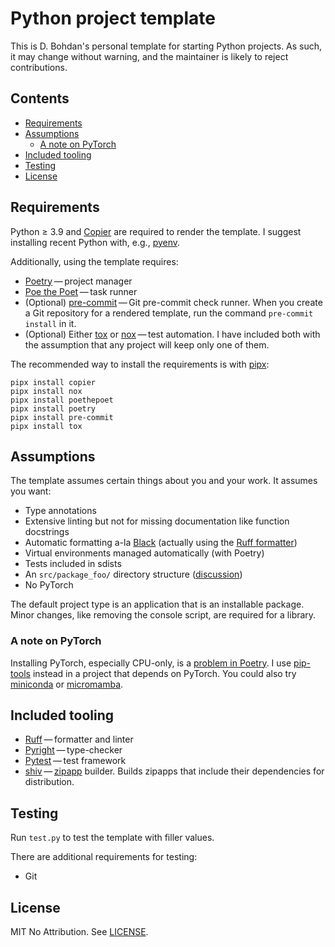 # Python project template

This is D. Bohdan's personal template for starting Python projects.
As such,
it may change without warning,
and the maintainer is likely to reject contributions.


## Contents

- [Requirements](#requirements)
- [Assumptions](#assumptionS)
    - [A note on PyTorch](#a-note-on-pytorch)
- [Included tooling](#included-tooling)
- [Testing](#testing)
- [License](#license)


## Requirements

Python &ge; 3.9
and
[Copier](https://github.com/copier-org/copier)
are required to render the template.
I suggest installing recent Python with,
e.g.,
[pyenv](https://github.com/pyenv/pyenv).

Additionally,
using the template requires:

- [Poetry](https://python-poetry.org/)&thinsp;&mdash;&thinsp;project manager
- [Poe the Poet](https://poethepoet.natn.io/)&thinsp;&mdash;&thinsp;task runner
- (Optional) [pre-commit](https://pre-commit.com/)&thinsp;&mdash;&thinsp;Git pre-commit check runner.
  When you create a Git repository for a rendered template,
  run the command `pre-commit install` in it.
- (Optional)
  Either
  [tox](https://tox.wiki/)
  or
  [nox](https://nox.thea.codes/)&thinsp;&mdash;&thinsp;test automation.
  I have included both
  with the assumption that
  any project will keep only one of them.

The recommended way to install the requirements is with
[pipx](https://github.com/pypa/pipx):

```shell
pipx install copier
pipx install nox
pipx install poethepoet
pipx install poetry
pipx install pre-commit
pipx install tox
```


## Assumptions

The template assumes certain things about you and your work.
It assumes you want:

- Type annotations
- Extensive linting but not for missing documentation like function docstrings
- Automatic formatting a-la
[Black](https://black.readthedocs.io/)
  (actually using the
[Ruff formatter](https://docs.astral.sh/ruff/formatter/))
- Virtual environments managed automatically (with Poetry)
- Tests included in sdists
- An `src/package_foo/` directory structure
  ([discussion](https://github.com/pypa/packaging.python.org/issues/320))
- No PyTorch

The default project type is an application that is an installable package.
Minor changes,
like removing the console script,
are required for a library.

### A note on PyTorch

Installing PyTorch,
especially CPU-only,
is a
[problem in Poetry](https://github.com/python-poetry/poetry/issues/6409).
I use
[pip-tools](https://github.com/jazzband/pip-tools)
instead
in a project that depends on PyTorch.
You could also try
[miniconda](https://docs.conda.io/projects/miniconda/en/latest/)
or
[micromamba](https://mamba.readthedocs.io/en/latest/user_guide/micromamba.html).


## Included tooling

- [Ruff](https://docs.astral.sh/ruff)&thinsp;&mdash;&thinsp;formatter and linter
- [Pyright](https://github.com/microsoft/pyright)&thinsp;&mdash;&thinsp;type-checker
- [Pytest](https://pytest.org/)&thinsp;&mdash;&thinsp;test framework
- [shiv](https://github.com/linkedin/shiv)&thinsp;&mdash;&thinsp;[zipapp](https://docs.python.org/3/library/zipapp.html)
  builder.
  Builds zipapps that include their dependencies
  for distribution.


## Testing

Run `test.py` to test the template with filler values.

There are additional requirements for testing:

- Git


## License

MIT No Attribution.
See
[LICENSE](LICENSE).
